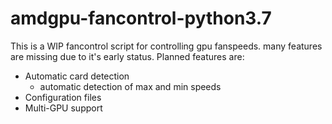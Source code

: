 # amdgpu-fancontrol-python3.7
This is a WIP fancontrol script for controlling gpu fanspeeds. 
many features are missing due to it's early status. 
Planned features are:
  * Automatic card detection
    - automatic detection of max and min speeds
  * Configuration files
  * Multi-GPU support
